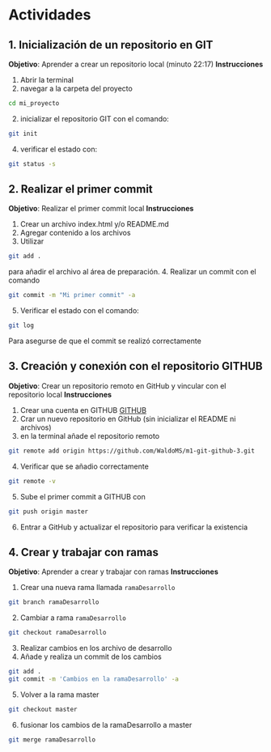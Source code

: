 # Actividades
## 1. Inicialización de un repositorio en GIT
**Objetivo**: Aprender a crear un repositorio local (minuto 22:17)
**Instrucciones**
1. Abrir la terminal 
2. navegar a la carpeta del proyecto
```bash
cd mi_proyecto
```
2. inicializar el repositorio GIT con el comando:
```bash
git init
```
4. verificar el estado con:
```bash
git status -s
```

## 2. Realizar el primer commit
**Objetivo**: Realizar el primer commit local
**Instrucciones**
1. Crear un archivo index.html y/o README.md
2. Agregar contenido a los archivos
3. Utilizar 
```bash
git add . 
``` 
para añadir el archivo al área de preparación.
4. Realizar un commit con el comando 
```bash
git commit -m "Mi primer commit" -a 
```
5. Verificar el estado con el comando:
```bash
git log
``` 
Para asegurse de que el commit se realizó correctamente

## 3. Creación y conexión con el repositorio GITHUB
**Objetivo**: Crear un repositorio remoto en GitHub y vincular con el repositorio local
**Instrucciones**
1. Crear una cuenta en GITHUB [GITHUB](https://github.com)
2. Crar un nuevo repositorio en GitHub (sin inicializar el README ni archivos)
3. en la terminal añade el repositorio remoto
```bash
git remote add origin https://github.com/WaldoMS/m1-git-github-3.git
```
4. Verificar que se añadio correctamente
```bash
git remote -v
```
5. Sube el primer commit a GITHUB con
```bash
git push origin master
```
6. Entrar a GitHub y actualizar el repositorio para verificar la existencia
## 4. Crear y trabajar con ramas
**Objetivo**: Aprender a crear y trabajar con ramas
**Instrucciones**
1. Crear una nueva rama llamada `ramaDesarrollo`
```bash
git branch ramaDesarrollo
```
2. Cambiar a rama `ramaDesarrollo`
```bash
git checkout ramaDesarrollo
```
3. Realizar cambios en los archivo de desarrollo
4. Añade y realiza un commit de los cambios
```bash
git add .
git commit -m 'Cambios en la ramaDesarrollo' -a
```
5. Volver a la rama master
```bash
git checkout master
```
6. fusionar los cambios de la ramaDesarrollo a master
```bash
git merge ramaDesarrollo
```
